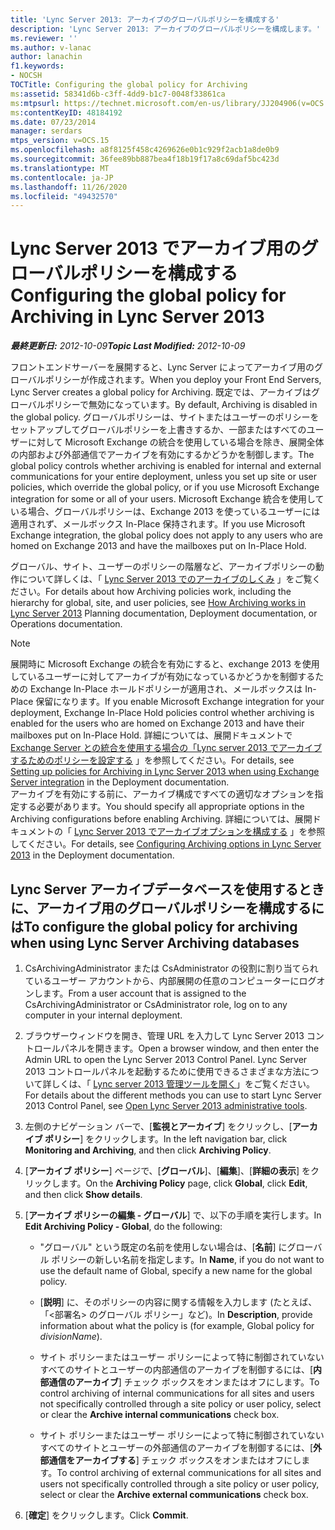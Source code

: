 ```yaml
---
title: 'Lync Server 2013: アーカイブのグローバルポリシーを構成する'
description: 'Lync Server 2013: アーカイブのグローバルポリシーを構成します。'
ms.reviewer: ''
ms.author: v-lanac
author: lanachin
f1.keywords:
- NOCSH
TOCTitle: Configuring the global policy for Archiving
ms:assetid: 58341d6b-c3ff-4dd9-b1c7-0048f33861ca
ms:mtpsurl: https://technet.microsoft.com/en-us/library/JJ204906(v=OCS.15)
ms:contentKeyID: 48184192
ms.date: 07/23/2014
manager: serdars
mtps_version: v=OCS.15
ms.openlocfilehash: a8f8125f458c4269626e0b1c929f2acb1a8de0b9
ms.sourcegitcommit: 36fee89bb887bea4f18b19f17a8c69daf5bc423d
ms.translationtype: MT
ms.contentlocale: ja-JP
ms.lasthandoff: 11/26/2020
ms.locfileid: "49432570"
---
```

# <a name="configuring-the-global-policy-for-archiving-in-lync-server-2013"></a><span data-ttu-id="f7b77-103">Lync Server 2013 でアーカイブ用のグローバルポリシーを構成する</span><span class="sxs-lookup"><span data-stu-id="f7b77-103">Configuring the global policy for Archiving in Lync Server 2013</span></span>

<div data-xmlns="http://www.w3.org/1999/xhtml">

<div class="topic" data-xmlns="http://www.w3.org/1999/xhtml" data-msxsl="urn:schemas-microsoft-com:xslt" data-cs="https://msdn.microsoft.com/">

<div data-asp="https://msdn2.microsoft.com/asp">



</div>

<div id="mainSection">

<div id="mainBody"><span data-ttu-id="f7b77-104">

<span> </span></span><span class="sxs-lookup"><span data-stu-id="f7b77-104">

<span> </span></span></span>

<span data-ttu-id="f7b77-105">_**最終更新日:** 2012-10-09_</span><span class="sxs-lookup"><span data-stu-id="f7b77-105">_**Topic Last Modified:** 2012-10-09_</span></span>

<span data-ttu-id="f7b77-106">フロントエンドサーバーを展開すると、Lync Server によってアーカイブ用のグローバルポリシーが作成されます。</span><span class="sxs-lookup"><span data-stu-id="f7b77-106">When you deploy your Front End Servers, Lync Server creates a global policy for Archiving.</span></span> <span data-ttu-id="f7b77-107">既定では、アーカイブはグローバルポリシーで無効になっています。</span><span class="sxs-lookup"><span data-stu-id="f7b77-107">By default, Archiving is disabled in the global policy.</span></span> <span data-ttu-id="f7b77-108">グローバルポリシーは、サイトまたはユーザーのポリシーをセットアップしてグローバルポリシーを上書きするか、一部またはすべてのユーザーに対して Microsoft Exchange の統合を使用している場合を除き、展開全体の内部および外部通信でアーカイブを有効にするかどうかを制御します。</span><span class="sxs-lookup"><span data-stu-id="f7b77-108">The global policy controls whether archiving is enabled for internal and external communications for your entire deployment, unless you set up site or user policies, which override the global policy, or if you use Microsoft Exchange integration for some or all of your users.</span></span> <span data-ttu-id="f7b77-109">Microsoft Exchange 統合を使用している場合、グローバルポリシーは、Exchange 2013 を使っているユーザーには適用されず、メールボックス In-Place 保持されます。</span><span class="sxs-lookup"><span data-stu-id="f7b77-109">If you use Microsoft Exchange integration, the global policy does not apply to any users who are homed on Exchange 2013 and have the mailboxes put on In-Place Hold.</span></span>

<span data-ttu-id="f7b77-110">グローバル、サイト、ユーザーのポリシーの階層など、アーカイブポリシーの動作について詳しくは、「 [Lync Server 2013 でのアーカイブのしくみ](lync-server-2013-how-archiving-works.md) 」をご覧ください。</span><span class="sxs-lookup"><span data-stu-id="f7b77-110">For details about how Archiving policies work, including the hierarchy for global, site, and user policies, see [How Archiving works in Lync Server 2013](lync-server-2013-how-archiving-works.md) Planning documentation, Deployment documentation, or Operations documentation.</span></span>

<div>


> [!NOTE]  
> <span data-ttu-id="f7b77-111">展開時に Microsoft Exchange の統合を有効にすると、exchange 2013 を使用しているユーザーに対してアーカイブが有効になっているかどうかを制御するための Exchange In-Place ホールドポリシーが適用され、メールボックスは In-Place 保留になります。</span><span class="sxs-lookup"><span data-stu-id="f7b77-111">If you enable Microsoft Exchange integration for your deployment, Exchange In-Place Hold policies control whether archiving is enabled for the users who are homed on Exchange 2013 and have their mailboxes put on In-Place Hold.</span></span> <span data-ttu-id="f7b77-112">詳細については、展開ドキュメントで <A href="lync-server-2013-setting-up-policies-for-archiving-when-using-exchange-server-integration.md">Exchange Server との統合を使用する場合の「Lync server 2013 でアーカイブするためのポリシーを設定する</A> 」を参照してください。</span><span class="sxs-lookup"><span data-stu-id="f7b77-112">For details, see <A href="lync-server-2013-setting-up-policies-for-archiving-when-using-exchange-server-integration.md">Setting up policies for Archiving in Lync Server 2013 when using Exchange Server integration</A> in the Deployment documentation.</span></span><BR><span data-ttu-id="f7b77-113">アーカイブを有効にする前に、アーカイブ構成ですべての適切なオプションを指定する必要があります。</span><span class="sxs-lookup"><span data-stu-id="f7b77-113">You should specify all appropriate options in the Archiving configurations before enabling Archiving.</span></span> <span data-ttu-id="f7b77-114">詳細については、展開ドキュメントの「 <A href="lync-server-2013-configuring-archiving-options.md">Lync Server 2013 でアーカイブオプションを構成する</A> 」を参照してください。</span><span class="sxs-lookup"><span data-stu-id="f7b77-114">For details, see <A href="lync-server-2013-configuring-archiving-options.md">Configuring Archiving options in Lync Server 2013</A> in the Deployment documentation.</span></span>



</div>

<div>

## <a name="to-configure-the-global-policy-for-archiving-when-using-lync-server-archiving-databases"></a><span data-ttu-id="f7b77-115">Lync Server アーカイブデータベースを使用するときに、アーカイブ用のグローバルポリシーを構成するには</span><span class="sxs-lookup"><span data-stu-id="f7b77-115">To configure the global policy for archiving when using Lync Server Archiving databases</span></span>

1.  <span data-ttu-id="f7b77-116">CsArchivingAdministrator または CsAdministrator の役割に割り当てられているユーザー アカウントから、内部展開の任意のコンピューターにログオンします。</span><span class="sxs-lookup"><span data-stu-id="f7b77-116">From a user account that is assigned to the CsArchivingAdministrator or CsAdministrator role, log on to any computer in your internal deployment.</span></span>

2.  <span data-ttu-id="f7b77-117">ブラウザーウィンドウを開き、管理 URL を入力して Lync Server 2013 コントロールパネルを開きます。</span><span class="sxs-lookup"><span data-stu-id="f7b77-117">Open a browser window, and then enter the Admin URL to open the Lync Server 2013 Control Panel.</span></span> <span data-ttu-id="f7b77-118">Lync Server 2013 コントロールパネルを起動するために使用できるさまざまな方法について詳しくは、「 [Lync server 2013 管理ツールを開く](lync-server-2013-open-lync-server-administrative-tools.md)」をご覧ください。</span><span class="sxs-lookup"><span data-stu-id="f7b77-118">For details about the different methods you can use to start Lync Server 2013 Control Panel, see [Open Lync Server 2013 administrative tools](lync-server-2013-open-lync-server-administrative-tools.md).</span></span>

3.  <span data-ttu-id="f7b77-119">左側のナビゲーション バーで、[**監視とアーカイブ**] をクリックし、[**アーカイブ ポリシー**] をクリックします。</span><span class="sxs-lookup"><span data-stu-id="f7b77-119">In the left navigation bar, click **Monitoring and Archiving**, and then click **Archiving Policy**.</span></span>

4.  <span data-ttu-id="f7b77-120">[**アーカイブ ポリシー**] ページで、[**グローバル**]、[**編集**]、[**詳細の表示**] をクリックします。</span><span class="sxs-lookup"><span data-stu-id="f7b77-120">On the **Archiving Policy** page, click **Global**, click **Edit**, and then click **Show details**.</span></span>

5.  <span data-ttu-id="f7b77-121">[**アーカイブ ポリシーの編集 - グローバル**] で、以下の手順を実行します。</span><span class="sxs-lookup"><span data-stu-id="f7b77-121">In **Edit Archiving Policy - Global**, do the following:</span></span>
    
      - <span data-ttu-id="f7b77-122">"グローバル" という既定の名前を使用しない場合は、[**名前**] にグローバル ポリシーの新しい名前を指定します。</span><span class="sxs-lookup"><span data-stu-id="f7b77-122">In **Name**, if you do not want to use the default name of Global, specify a new name for the global policy.</span></span>
    
      - <span data-ttu-id="f7b77-123">[**説明**] に、そのポリシーの内容に関する情報を入力します (たとえば、「<部署名> のグローバル ポリシー」など)。</span><span class="sxs-lookup"><span data-stu-id="f7b77-123">In **Description**, provide information about what the policy is (for example, Global policy for *divisionName*).</span></span>
    
      - <span data-ttu-id="f7b77-124">サイト ポリシーまたはユーザー ポリシーによって特に制御されていないすべてのサイトとユーザーの内部通信のアーカイブを制御するには、[**内部通信のアーカイブ**] チェック ボックスをオンまたはオフにします。</span><span class="sxs-lookup"><span data-stu-id="f7b77-124">To control archiving of internal communications for all sites and users not specifically controlled through a site policy or user policy, select or clear the **Archive internal communications** check box.</span></span>
    
      - <span data-ttu-id="f7b77-125">サイト ポリシーまたはユーザー ポリシーによって特に制御されていないすべてのサイトとユーザーの外部通信のアーカイブを制御するには、[**外部通信をアーカイブする**] チェック ボックスをオンまたはオフにします。</span><span class="sxs-lookup"><span data-stu-id="f7b77-125">To control archiving of external communications for all sites and users not specifically controlled through a site policy or user policy, select or clear the **Archive external communications** check box.</span></span>

6.  <span data-ttu-id="f7b77-126">[**確定**] をクリックします。</span><span class="sxs-lookup"><span data-stu-id="f7b77-126">Click **Commit**.</span></span>

<span data-ttu-id="f7b77-127"></div>

</div>

<span> </span>

</div>

</div>

</span><span class="sxs-lookup"><span data-stu-id="f7b77-127"></div>

</div>

<span> </span>

</div>

</div>

</span></span></div>

